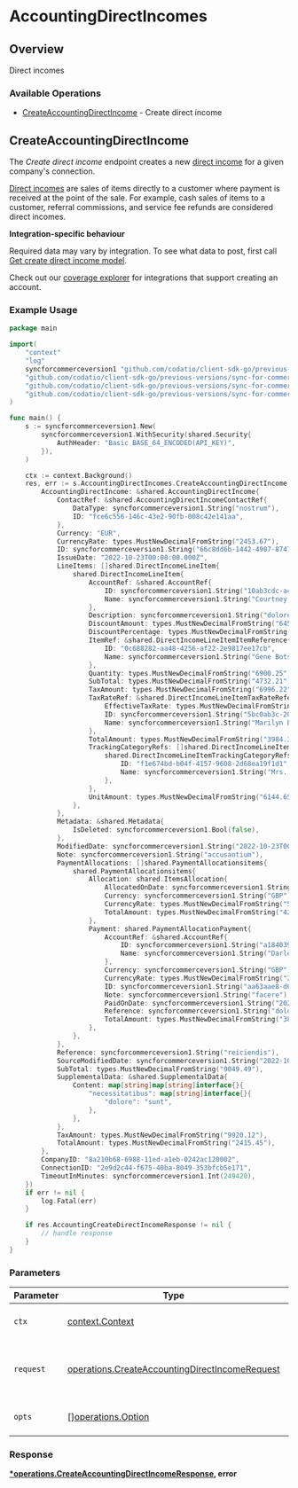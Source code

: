 # AccountingDirectIncomes

## Overview

Direct incomes

### Available Operations

* [CreateAccountingDirectIncome](#createaccountingdirectincome) - Create direct income

## CreateAccountingDirectIncome

The *Create direct income* endpoint creates a new [direct income](https://docs.codat.io/accounting-api#/schemas/DirectIncome) for a given company's connection.

[Direct incomes](https://docs.codat.io/accounting-api#/schemas/DirectIncome) are sales of items directly to a customer where payment is received at the point of the sale. For example, cash sales of items to a customer, referral commissions, and service fee refunds are considered direct incomes.

**Integration-specific behaviour**

Required data may vary by integration. To see what data to post, first call [Get create direct income model](https://docs.codat.io/accounting-api#/operations/get-create-directIncomes-model).

Check out our [coverage explorer](https://knowledge.codat.io/supported-features/accounting?view=tab-by-data-type&dataType=directIncomes) for integrations that support creating an account.


### Example Usage

```go
package main

import(
	"context"
	"log"
	syncforcommerceversion1 "github.com/codatio/client-sdk-go/previous-versions/sync-for-commerce-version-1"
	"github.com/codatio/client-sdk-go/previous-versions/sync-for-commerce-version-1/pkg/models/shared"
	"github.com/codatio/client-sdk-go/previous-versions/sync-for-commerce-version-1/pkg/models/operations"
	"github.com/codatio/client-sdk-go/previous-versions/sync-for-commerce-version-1/pkg/types"
)

func main() {
    s := syncforcommerceversion1.New(
        syncforcommerceversion1.WithSecurity(shared.Security{
            AuthHeader: "Basic BASE_64_ENCODED(API_KEY)",
        }),
    )

    ctx := context.Background()
    res, err := s.AccountingDirectIncomes.CreateAccountingDirectIncome(ctx, operations.CreateAccountingDirectIncomeRequest{
        AccountingDirectIncome: &shared.AccountingDirectIncome{
            ContactRef: &shared.AccountingDirectIncomeContactRef{
                DataType: syncforcommerceversion1.String("nostrum"),
                ID: "fce6c556-146c-43e2-90fb-008c42e141aa",
            },
            Currency: "EUR",
            CurrencyRate: types.MustNewDecimalFromString("2453.67"),
            ID: syncforcommerceversion1.String("66c8dd6b-1442-4907-8747-78a7bd466d28"),
            IssueDate: "2022-10-23T00:00:00.000Z",
            LineItems: []shared.DirectIncomeLineItem{
                shared.DirectIncomeLineItem{
                    AccountRef: &shared.AccountRef{
                        ID: syncforcommerceversion1.String("10ab3cdc-a425-4190-8e52-3c7e0bc7178e"),
                        Name: syncforcommerceversion1.String("Courtney Mayert"),
                    },
                    Description: syncforcommerceversion1.String("dolores"),
                    DiscountAmount: types.MustNewDecimalFromString("6455.7"),
                    DiscountPercentage: types.MustNewDecimalFromString("4752.89"),
                    ItemRef: &shared.DirectIncomeLineItemItemReference{
                        ID: "0c688282-aa48-4256-af22-2e9817ee17cb",
                        Name: syncforcommerceversion1.String("Gene Botsford"),
                    },
                    Quantity: types.MustNewDecimalFromString("6900.25"),
                    SubTotal: types.MustNewDecimalFromString("4732.21"),
                    TaxAmount: types.MustNewDecimalFromString("6996.22"),
                    TaxRateRef: &shared.DirectIncomeLineItemTaxRateReference{
                        EffectiveTaxRate: types.MustNewDecimalFromString("5801.97"),
                        ID: syncforcommerceversion1.String("5bc0ab3c-20c4-4f37-89fd-871f99dd2efd"),
                        Name: syncforcommerceversion1.String("Marilyn Botsford"),
                    },
                    TotalAmount: types.MustNewDecimalFromString("3984.34"),
                    TrackingCategoryRefs: []shared.DirectIncomeLineItemTrackingCategoryRefs{
                        shared.DirectIncomeLineItemTrackingCategoryRefs{
                            ID: "f1e674bd-b04f-4157-9608-2d68ea19f1d1",
                            Name: syncforcommerceversion1.String("Mrs. Cynthia Hansen"),
                        },
                    },
                    UnitAmount: types.MustNewDecimalFromString("6144.65"),
                },
            },
            Metadata: &shared.Metadata{
                IsDeleted: syncforcommerceversion1.Bool(false),
            },
            ModifiedDate: syncforcommerceversion1.String("2022-10-23T00:00:00.000Z"),
            Note: syncforcommerceversion1.String("accusantium"),
            PaymentAllocations: []shared.PaymentAllocationsitems{
                shared.PaymentAllocationsitems{
                    Allocation: shared.ItemsAllocation{
                        AllocatedOnDate: syncforcommerceversion1.String("2022-10-23T00:00:00.000Z"),
                        Currency: syncforcommerceversion1.String("GBP"),
                        CurrencyRate: types.MustNewDecimalFromString("5130.75"),
                        TotalAmount: types.MustNewDecimalFromString("4287.96"),
                    },
                    Payment: shared.PaymentAllocationPayment{
                        AccountRef: &shared.AccountRef{
                            ID: syncforcommerceversion1.String("a1840394-c260-471f-93f5-f0642dac7af5"),
                            Name: syncforcommerceversion1.String("Darlene Sawayn"),
                        },
                        Currency: syncforcommerceversion1.String("GBP"),
                        CurrencyRate: types.MustNewDecimalFromString("2414.18"),
                        ID: syncforcommerceversion1.String("aa63aae8-d678-464d-bb67-5fd5e60b375e"),
                        Note: syncforcommerceversion1.String("facere"),
                        PaidOnDate: syncforcommerceversion1.String("2022-10-23T00:00:00.000Z"),
                        Reference: syncforcommerceversion1.String("doloribus"),
                        TotalAmount: types.MustNewDecimalFromString("3817.6"),
                    },
                },
            },
            Reference: syncforcommerceversion1.String("reiciendis"),
            SourceModifiedDate: syncforcommerceversion1.String("2022-10-23T00:00:00.000Z"),
            SubTotal: types.MustNewDecimalFromString("9049.49"),
            SupplementalData: &shared.SupplementalData{
                Content: map[string]map[string]interface{}{
                    "necessitatibus": map[string]interface{}{
                        "dolore": "sunt",
                    },
                },
            },
            TaxAmount: types.MustNewDecimalFromString("9920.12"),
            TotalAmount: types.MustNewDecimalFromString("2415.45"),
        },
        CompanyID: "8a210b68-6988-11ed-a1eb-0242ac120002",
        ConnectionID: "2e9d2c44-f675-40ba-8049-353bfcb5e171",
        TimeoutInMinutes: syncforcommerceversion1.Int(249420),
    })
    if err != nil {
        log.Fatal(err)
    }

    if res.AccountingCreateDirectIncomeResponse != nil {
        // handle response
    }
}
```

### Parameters

| Parameter                                                                                                        | Type                                                                                                             | Required                                                                                                         | Description                                                                                                      |
| ---------------------------------------------------------------------------------------------------------------- | ---------------------------------------------------------------------------------------------------------------- | ---------------------------------------------------------------------------------------------------------------- | ---------------------------------------------------------------------------------------------------------------- |
| `ctx`                                                                                                            | [context.Context](https://pkg.go.dev/context#Context)                                                            | :heavy_check_mark:                                                                                               | The context to use for the request.                                                                              |
| `request`                                                                                                        | [operations.CreateAccountingDirectIncomeRequest](../../models/operations/createaccountingdirectincomerequest.md) | :heavy_check_mark:                                                                                               | The request object to use for the request.                                                                       |
| `opts`                                                                                                           | [][operations.Option](../../models/operations/option.md)                                                         | :heavy_minus_sign:                                                                                               | The options for this request.                                                                                    |


### Response

**[*operations.CreateAccountingDirectIncomeResponse](../../models/operations/createaccountingdirectincomeresponse.md), error**

